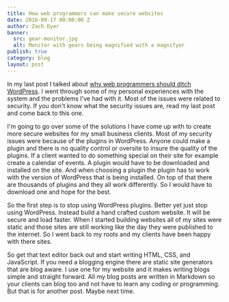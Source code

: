```yaml
---
title: How web programmers can make secure websites
date: 2016-09-17 00:00:00 Z
author: Zach Dyer
banner:
  src: gear-monitor.jpg
  alt: Monitor with gears being magnified with a magnifyer
publish: true
category: blog
layout: post
---
```


In my last post I talked about [why web programmers should ditch WordPress](/2016/09/16/why-web-programmers-should-ditch-wordpress.html). I went through some of my personal experiences with the system and the problems I've had with it. Most of the issues were related to security. If you don't know what the security issues are, read my last post and come back to this one.

I'm going to go over some of the solutions I have come up with to create more secure websites for my small business clients. Most of my security issues were because of the plugins in WordPress. Anyone could make a plugin and there is no quality control or oversite to insure the quality of the plugins. If a client wanted to do something special on their site for example create a calendar of events. A plugin would have to be downloaded and installed on the site. And when choosing a plugin the plugin has to work with the version of WordPress that is being installed. On top of that there are thousands of plugins and they all work differently. So I would have to download one and hope for the best.

So the first step is to stop using WordPress plugins. Better yet just stop using WordPress. Instead build a hand crafted custom website. It will be secure and load faster. When I started building websites all of my sites were static and those sites are still working like the day they were published to the internet. So I went back to my roots and my clients have been happy with there sites.

So get that text editor back out and start writing HTML, CSS, and JavaScript. If you need a blogging engine there are static site generators that are blog aware. I use one for my website and it makes writing blogs simple and straight forward. All my blog posts are written in Markdown so your clients can blog too and not have to learn any coding or programming. But that is for another post. Maybe next time.
